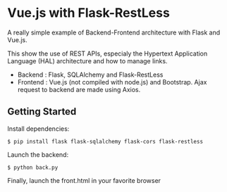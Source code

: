 # Vue.js with Flask-RestLess

A really simple example of Backend-Frontend architecture with Flask and Vue.js. 

This show the use of REST APIs, especialy the Hypertext Application Language (HAL) architecture and how to manage links.

* Backend : Flask, SQLAlchemy and Flask-RestLess
* Frontend : Vue.js (not compiled with node.js) and Bootstrap. Ajax request to backend are made using Axios.

## Getting Started

Install dependencies:
```
$ pip install flask flask-sqlalchemy flask-cors flask-restless
```

Launch the backend:
```
$ python back.py
```

Finally, launch the front.html in your favorite browser
